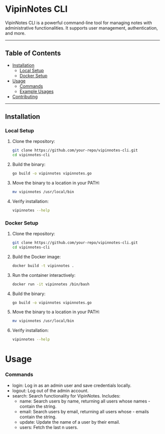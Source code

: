 # VipinNotes CLI

VipinNotes CLI is a powerful command-line tool for managing notes with administrative functionalities. It supports user management, authentication, and more.

---

## Table of Contents

- [Installation](#installation)
  - [Local Setup](#local-setup)
  - [Docker Setup](#docker-setup)
- [Usage](#usage)
  - [Commands](#commands)
  - [Example Usages](#example-usages)
- [Contributing](#contributing)

---

## Installation

### Local Setup

1. Clone the repository:
   ```bash
   git clone https://github.com/your-repo/vipinnotes-cli.git
   cd vipinnotes-cli
2. Build the binary:
    ```bash 
    go build -o vipinnotes vipinnotes.go
    ```
3. Move the binary to a location in your PATH:
    ``` bash
    mv vipinnotes /usr/local/bin
    ```
4. Verify installation:
    ``` bash
    vipinnotes --help
    ```

### Docker Setup
1. Clone the repository:

    ```bash
    git clone https://github.com/your-repo/vipinnotes-cli.git
    cd vipinnotes-cli
    ```

2. Build the Docker image:
    ```bash
    docker build -t vipinnotes .
    ```

3. Run the container interactively:
    ```bash
    docker run -it vipinnotes /bin/bash
    ```
4. Build the binary:
    ```bash 
    go build -o vipinnotes vipinnotes.go
    ```
5. Move the binary to a location in your PATH:
    ``` bash
    mv vipinnotes /usr/local/bin
    ```
6. Verify installation:
    ``` bash
    vipinnotes --help
    ```
# Usage

### Commands
 -  login: Log in as an admin user and save credentials locally.
 -  logout: Log out of the admin account.
 -  search: Search functionality for VipinNotes. Includes:
    -  name: <name> Search users by name, returning all users whose names - contain the string.
      - email: <email> Search users by email, returning all users whose - emails contain the string.
      - update: <email> Update the name of a user by their email.
      - users: <n> Fetch the last n users.